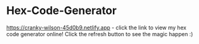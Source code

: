 # Hex-Code-Generator

https://cranky-wilson-45d0b9.netlify.app - click the link to view my hex code generator online! Click the refresh button to see the magic happen :)
